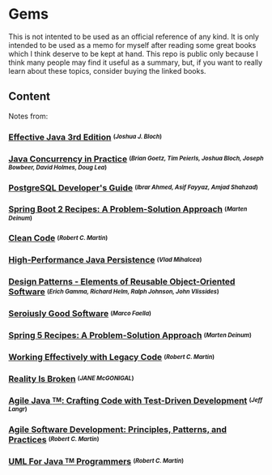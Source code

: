# Gems

This is not intented to be used as an official reference of any kind. It is only intended to be used as a memo for myself after reading some great books which I think deserve to be kept at hand. This repo is public only because I think many people may find it useful as a summary, but, if you want to really learn about these topics, consider buying the linked books.

## Content

Notes from:

### [Effective Java 3rd Edition](./EffectiveJava3rdEdition)  <sup><sub>(*Joshua J. Bloch*)</sub></sup>

### [Java Concurrency in Practice](./JavaConcurrencyInPractice)  <sup><sub>(*Brian Goetz, Tim Peierls, Joshua Bloch, Joseph Bowbeer, David Holmes, Doug Lea*)</sub></sup>
 
### [PostgreSQL Developer's Guide](./PostgreSQLDevelopersGuide)  <sup><sub>(*Ibrar Ahmed, Asif Fayyaz, Amjad Shahzad*)</sub></sup>
  
### [Spring Boot 2 Recipes: A Problem-Solution Approach](./SpringBoot2Recipes)  <sup><sub>(*Marten Deinum*)</sub></sup>

### [Clean Code](./CleanCode)  <sup><sub>(*Robert C. Martin*)</sub></sup>

### [High-Performance Java Persistence](./HighPerformanceJavaPersistence)  <sup><sub>(*Vlad Mihalcea*)</sub></sup>

### [Design Patterns - Elements of Reusable Object-Oriented Software](./DesignPatternsElementsOfReusableObjectOrientesSoftware)  <sup><sub>(*Erich Gamma, Richard Helm, Ralph Johnson, John Vlissides*)</sub></sup>

### [Seroiusly Good Software](./SeriouslyGoodSoftware)  <sup><sub>(*Marco Faella*)</sub></sup>

### [Spring 5 Recipes: A Problem-Solution Approach](./Spring5Recipes)  <sup><sub>(*Marten Deinum*)</sub></sup>

### [Working Effectively with Legacy Code](./WorkingEffectivelyWithLegacyCode)  <sup><sub>(*Robert C. Martin*)</sub></sup>
 
### [Reality Is Broken](./RealityIsBroken) <sup><sub>(*JANE McGONIGAL*)</sub></sup>

### [Agile Java <sup><sub>TM</sub></sup>: Crafting Code with Test-Driven Development](./AgileJavaCraftingCodeWithTestDrivenDevelopment)  <sup><sub>(*Jeff Langr*)</sub></sup>
 
### [Agile Software Development: Principles, Patterns, and Practices](./AgileSoftwareDevelopment)  <sup><sub>(*Robert C. Martin*)</sub></sup>
 
### [UML For Java <sup><sub>TM</sub></sup> Programmers](./UmlForJavaProgrammers)  <sup><sub>(*Robert C. Martin*)</sub></sup>

